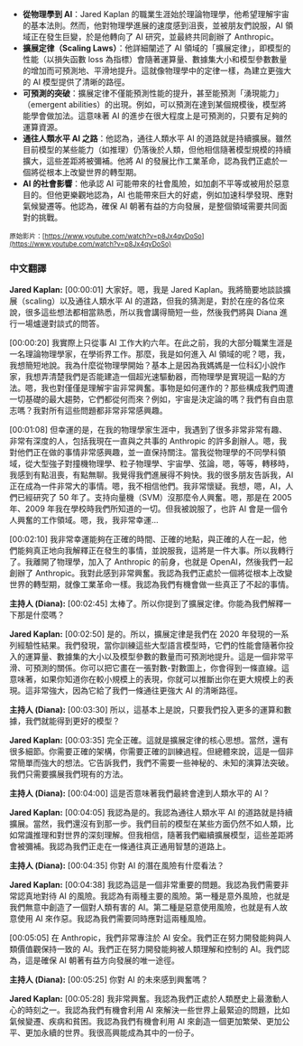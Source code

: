 <!-- summary -->
- **從物理學到 AI**：Jared Kaplan 的職業生涯始於理論物理學，他希望理解宇宙的基本法則。然而，他對物理學進展的速度感到沮喪，並被朋友們說服，AI 領域正在發生巨變，於是他轉向了 AI 研究，並最終共同創辦了 Anthropic。
- **擴展定律（Scaling Laws）**：他詳細闡述了 AI 領域的「擴展定律」，即模型的性能（以損失函數 loss 為指標）會隨著運算量、數據集大小和模型參數數量的增加而可預測地、平滑地提升。這就像物理學中的定律一樣，為建立更強大的 AI 模型提供了清晰的路徑。
- **可預測的突破**：擴展定律不僅能預測性能的提升，甚至能預測「湧現能力」（emergent abilities）的出現。例如，可以預測在達到某個規模後，模型將能學會做加法。這意味著 AI 的進步在很大程度上是可預測的，只要有足夠的運算資源。
- **通往人類水平 AI 之路**：他認為，通往人類水平 AI 的道路就是持續擴展。雖然目前模型的某些能力（如推理）仍落後於人類，但他相信隨著模型規模的持續擴大，這些差距將被彌補。他將 AI 的發展比作工業革命，認為我們正處於一個將從根本上改變世界的轉型期。
- **AI 的社會影響**：他承認 AI 可能帶來的社會風險，如加劇不平等或被用於惡意目的。但他更樂觀地認為，AI 也能帶來巨大的好處，例如加速科學發現、應對氣候變遷等。他認為，確保 AI 朝著有益的方向發展，是整個領域需要共同面對的挑戰。
<!-- endsummary -->

<small>原始影片：[https://www.youtube.com/watch?v=p8Jx4qvDoSo](https://www.youtube.com/watch?v=p8Jx4qvDoSo)</small>

### 中文翻譯

**Jared Kaplan:** [00:00:01]
大家好。嗯，我是 Jared Kaplan。我將簡要地談談擴展（scaling）以及通往人類水平 AI 的道路，但我的猜測是，對於在座的各位來說，很多這些想法都相當熟悉，所以我會講得簡短一些，然後我們將與 Diana 進行一場爐邊對談式的問答。

[00:00:20]
我實際上只從事 AI 工作大約六年。在此之前，我的大部分職業生涯是一名理論物理學家，在學術界工作。那麼，我是如何進入 AI 領域的呢？嗯，我，我想簡短地說。我為什麼從物理學開始？基本上是因為我媽媽是一位科幻小說作家，我想弄清楚我們是否能建造一個超光速驅動器，而物理學是實現這一點的方法。嗯，我也對僅僅是理解宇宙非常興奮。事物是如何運作的？那些構成我們周遭一切基礎的最大趨勢，它們都從何而來？例如，宇宙是決定論的嗎？我們有自由意志嗎？我對所有這些問題都非常非常感興趣。

[00:01:08]
但幸運的是，在我的物理學家生涯中，我遇到了很多非常非常有趣、非常有深度的人，包括我現在一直與之共事的 Anthropic 的許多創辦人。嗯，我對他們正在做的事情非常感興趣，並一直保持關注。當我從物理學的不同學科領域，從大型強子對撞機物理學、粒子物理學、宇宙學、弦論，嗯，等等，轉移時，我感到有點沮喪，有點無聊。我覺得我們進展得不夠快。我的很多朋友告訴我，AI 正在成為一件非常大的事情。嗯，我不相信他們。我非常懷疑。我想，嗯，AI，人們已經研究了 50 年了。支持向量機（SVM）沒那麼令人興奮。嗯，那是在 2005 年、2009 年我在學校時我們所知道的一切。但我被說服了，也許 AI 會是一個令人興奮的工作領域。嗯，我，我非常幸運…

[00:02:10]
我非常幸運能夠在正確的時間、正確的地點，與正確的人在一起，他們能夠真正地向我解釋正在發生的事情，並說服我，這將是一件大事。所以我轉行了。我離開了物理學，加入了 Anthropic 的前身，也就是 OpenAI，然後我們一起創辦了 Anthropic。我對此感到非常興奮。我認為我們正處於一個將從根本上改變世界的轉型期，就像工業革命一樣。我認為我們有機會做一些真正了不起的事情。

**主持人 (Diana):** [00:02:45]
太棒了。所以你提到了擴展定律。你能為我們解釋一下那是什麼嗎？

**Jared Kaplan:** [00:02:50]
是的。所以，擴展定律是我們在 2020 年發現的一系列經驗性結果。我們發現，當你訓練這些大型語言模型時，它們的性能會隨著你投入的運算量、數據集的大小以及模型參數的數量而可預測地提升。這是一個非常平滑、可預測的關係。你可以把它畫在一張對數-對數圖上，你會得到一條直線。這意味著，如果你知道你在較小規模上的表現，你就可以推斷出你在更大規模上的表現。這非常強大，因為它給了我們一條通往更強大 AI 的清晰路徑。

**主持人 (Diana):** [00:03:30]
所以，這基本上是說，只要我們投入更多的運算和數據，我們就能得到更好的模型？

**Jared Kaplan:** [00:03:35]
完全正確。這就是擴展定律的核心思想。當然，還有很多細節。你需要正確的架構，你需要正確的訓練過程。但總體來說，這是一個非常簡單而強大的想法。它告訴我們，我們不需要一些神秘的、未知的演算法突破。我們只需要擴展我們現有的方法。

**主持人 (Diana):** [00:04:00]
這是否意味著我們最終會達到人類水平的 AI？

**Jared Kaplan:** [00:04:05]
我認為是的。我認為通往人類水平 AI 的道路就是持續擴展。當然，我們還沒有到那一步。我們目前的模型在某些方面仍然不如人類，比如常識推理和對世界的深刻理解。但我相信，隨著我們繼續擴展模型，這些差距將會被彌補。我認為我們正走在一條通往真正通用智慧的道路上。

**主持人 (Diana):** [00:04:35]
你對 AI 的潛在風險有什麼看法？

**Jared Kaplan:** [00:04:38]
我認為這是一個非常重要的問題。我認為我們需要非常認真地對待 AI 的風險。我認為有兩種主要的風險。第一種是意外風險，也就是我們無意中創造了一個對人類有害的 AI。第二種是惡意使用風險，也就是有人故意使用 AI 來作惡。我認為我們需要同時應對這兩種風險。

[00:05:05]
在 Anthropic，我們非常專注於 AI 安全。我們正在努力開發能夠與人類價值觀保持一致的 AI。我們正在努力開發能夠被人類理解和控制的 AI。我們認為，這是確保 AI 朝著有益方向發展的唯一途徑。

**主持人 (Diana):** [00:05:25]
你對 AI 的未來感到興奮嗎？

**Jared Kaplan:** [00:05:28]
我非常興奮。我認為我們正處於人類歷史上最激動人心的時刻之一。我認為我們有機會利用 AI 來解決一些世界上最緊迫的問題，比如氣候變遷、疾病和貧困。我認為我們有機會利用 AI 來創造一個更加繁榮、更加公平、更加永續的世界。我很高興能成為其中的一份子。